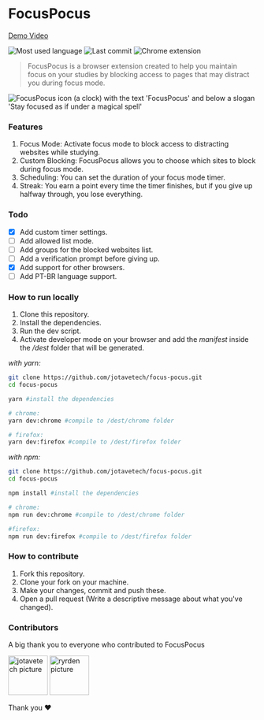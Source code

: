 # FocusPocus

[Demo Video](https://www.youtube.com/watch?v=4UI_6rQ95HU)

<div>
    <img src="https://img.shields.io/github/languages/top/jotavetech/focus-pocus" alt="Most used language" />
    <img src="https://img.shields.io/github/last-commit/jotavetech/focus-pocus" alt="Last commit" />
    <img src="https://img.shields.io/badge/chrome-extension-8A2BE2" alt="Chrome extension" />
</div>

> FocusPocus is a browser extension created to help you maintain focus on your studies by blocking access to pages that may distract you during focus mode.

![FocusPocus icon (a clock) with the text 'FocusPocus' and below a slogan 'Stay focused as if under a magical spell'](https://i.imgur.com/pn5aZcT.png)

### Features

1. Focus Mode: Activate focus mode to block access to distracting websites while studying.
2. Custom Blocking: FocusPocus allows you to choose which sites to block during focus mode.
3. Scheduling: You can set the duration of your focus mode timer.
4. Streak: You earn a point every time the timer finishes, but if you give up halfway through, you lose everything.

### Todo

- [x] Add custom timer settings.
- [ ] Add allowed list mode.
- [ ] Add groups for the blocked websites list.
- [ ] Add a verification prompt before giving up.
- [x] Add support for other browsers.
- [ ] Add PT-BR language support.

### How to run locally

1. Clone this repository.
2. Install the dependencies.
3. Run the dev script.
4. Activate developer mode on your browser and add the _manifest_ inside the _/dest_ folder that will be generated.

_with yarn:_

```bash
git clone https://github.com/jotavetech/focus-pocus.git
cd focus-pocus

yarn #install the dependencies

# chrome:
yarn dev:chrome #compile to /dest/chrome folder

# firefox:
yarn dev:firefox #compile to /dest/firefox folder
```

_with npm:_

```bash
git clone https://github.com/jotavetech/focus-pocus.git
cd focus-pocus

npm install #install the dependencies

# chrome:
npm run dev:chrome #compile to /dest/chrome folder

#firefox:
npm run dev:firefox #compile to /dest/firefox folder
```

### How to contribute

1. Fork this repository.
2. Clone your fork on your machine.
3. Make your changes, commit and push these.
4. Open a pull request (Write a descriptive message about what you've changed).

### Contributors

A big thank you to everyone who contributed to FocusPocus

<a href="https://github.com/jotavetech" target="_blank"><img src="https://avatars.githubusercontent.com/u/92704272?v=4" alt="jotavetech picture" style="width: 80px" /></a>
<a href="https://github.com/Ryrden" target="_blank"><img src="https://avatars.githubusercontent.com/u/76923948?v=4" alt="ryrden picture" style="width: 80px" /></a>

Thank you ❤️
